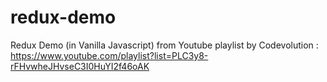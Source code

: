 # redux-demo
Redux Demo (in Vanilla Javascript) from Youtube playlist by Codevolution :<br>
https://www.youtube.com/playlist?list=PLC3y8-rFHvwheJHvseC3I0HuYI2f46oAK
